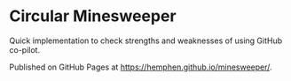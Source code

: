 # Circular Minesweeper

Quick implementation to check strengths and weaknesses of using GitHub co-pilot.

Published on GitHub Pages at https://hemphen.github.io/minesweeper/.


